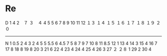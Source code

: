 # Re
D
1 4
2　７
３　４
4 5
5
6
7
8
9
10
11
12
１３
１４
１５
１６
１７
１８
１９
２０















-----------------------------------------------------------------------------------------------------
N
1 0.5
2 4
3 2
4 5
5 5.5
6 4.5
7 5
8 7
9 7
10 8
11 8.5
12 1
13 4
14 3
15 4
16 7
17 8
18 8
19 8
20 3
21 6
22 4
23 4
24 4
25 4
26 3
27 ２
２８ 1
29 2
30 4
